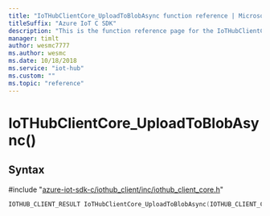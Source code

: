 ```yaml
---                             
title: "IoTHubClientCore_UploadToBlobAsync function reference | Microsoft Docs" 
titleSuffix: "Azure IoT C SDK"            
description: "This is the function reference page for the IoTHubClientCore_UploadToBlobAsync() function in the Azure IoT C SDK. This SDK is used with Azure IoT Hub and Azure IoT Hub Device Provisioning Service"            
manager: timlt                 
author: wesmc7777              
ms.author: wesmc               
ms.date: 10/18/2018                    
ms.service: "iot-hub"             
ms.custom: ""                
ms.topic: "reference"        
---                            
```


# IoTHubClientCore_UploadToBlobAsync()

## Syntax

\#include "[azure-iot-sdk-c/iothub_client/inc/iothub_client_core.h](../iothub-client-core-h.md)"  
```C
IOTHUB_CLIENT_RESULT IoTHubClientCore_UploadToBlobAsync(IOTHUB_CLIENT_CORE_HANDLE  C2);
```

